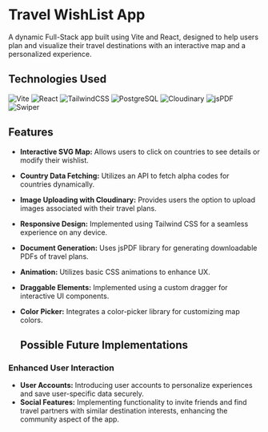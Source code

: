 # Travel WishList App

A dynamic Full-Stack app built using Vite and React, designed to help users plan and visualize their travel destinations with an interactive map and a personalized experience.

## Technologies Used

![Vite](https://img.shields.io/badge/Vite-B73BFE?style=flat&logo=vite&logoColor=FFD62E)
![React](https://img.shields.io/badge/React-20232A?style=flat&logo=react&logoColor=61DAFB)
![TailwindCSS](https://img.shields.io/badge/Tailwind_CSS-06B6D4?style=flat&logo=tailwind-css&logoColor=white)
![PostgreSQL](https://img.shields.io/badge/PostgreSQL-316192?style=flat&logo=postgresql&logoColor=white)
![Cloudinary](https://img.shields.io/badge/Cloudinary-3448C5?style=flat&logo=Cloudinary&logoColor=white)
![jsPDF](https://img.shields.io/badge/jsPDF-E34F26?style=flat&logo=pdf&logoColor=white)
![Swiper](https://img.shields.io/badge/Swiper-6332F6?style=flat&logo=swiper&logoColor=white)

## Features

- **Interactive SVG Map:** Allows users to click on countries to see details or modify their wishlist.
- **Country Data Fetching:** Utilizes an API to fetch alpha codes for countries dynamically.
- **Image Uploading with Cloudinary:** Provides users the option to upload images associated with their travel plans.
- **Responsive Design:** Implemented using Tailwind CSS for a seamless experience on any device.
- **Document Generation:** Uses jsPDF library for generating downloadable PDFs of travel plans.
- **Animation:** Utilizes basic CSS animations to enhance UX.
- **Draggable Elements:** Implemented using a custom dragger for interactive UI components.
- **Color Picker:** Integrates a color-picker library for customizing map colors.

  ## Possible Future Implementations

### Enhanced User Interaction
- **User Accounts:** Introducing user accounts to personalize experiences and save user-specific data securely.
- **Social Features:** Implementing functionality to invite friends and find travel partners with similar destination interests, enhancing the community aspect of the app.
